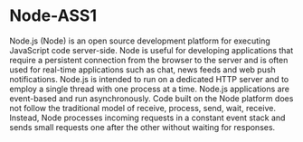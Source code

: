 # Node-ASS1
Node.js (Node) is an open source development platform for executing JavaScript code server-side. Node is useful for developing applications that require a persistent connection from the browser to the server and is often used for real-time applications such as chat, news feeds and web push notifications.
Node.js is intended to run on a dedicated HTTP server and to employ a single thread with one process at a time. Node.js applications are event-based and run asynchronously. Code built on the Node platform does not follow the traditional model of receive, process, send, wait, receive. Instead, Node processes incoming requests in a constant event stack and sends small requests one after the other without waiting for responses.

